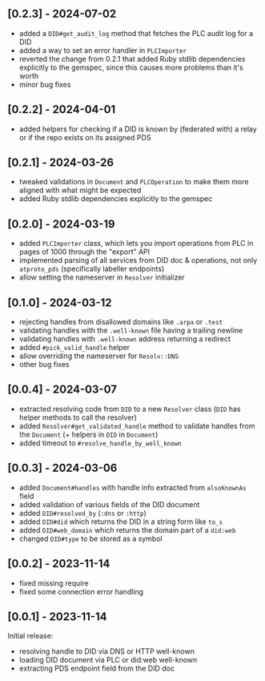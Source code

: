 ## [0.2.3] - 2024-07-02

- added a `DID#get_audit_log` method that fetches the PLC audit log for a DID
- added a way to set an error handler in `PLCImporter`
- reverted the change from 0.2.1 that added Ruby stdlib dependencies explicitly to the gemspec, since this causes more problems than it's worth
- minor bug fixes

## [0.2.2] - 2024-04-01

- added helpers for checking if a DID is known by (federated with) a relay or if the repo exists on its assigned PDS

## [0.2.1] - 2024-03-26

- tweaked validations in `Document` and `PLCOperation` to make them more aligned with what might be expected
- added Ruby stdlib dependencies explicitly to the gemspec

## [0.2.0] - 2024-03-19

- added `PLCImporter` class, which lets you import operations from PLC in pages of 1000 through the "export" API
- implemented parsing of all services from DID doc & operations, not only `atproto_pds` (specifically labeller endpoints)
- allow setting the nameserver in `Resolver` initializer

## [0.1.0] - 2024-03-12

- rejecting handles from disallowed domains like `.arpa` or `.test`
- validating handles with the `.well-known` file having a trailing newline
- validating handles with `.well-known` address returning a redirect
- added `#pick_valid_handle` helper
- allow overriding the nameserver for `Resolv::DNS`
- other bug fixes

## [0.0.4] - 2024-03-07

- extracted resolving code from `DID` to a new `Resolver` class (`DID` has helper methods to call the resolver)
- added `Resolver#get_validated_handle` method to validate handles from the `Document` (+ helpers in `DID` in `Document`)
- added timeout to `#resolve_handle_by_well_known`

## [0.0.3] - 2024-03-06

- added `Document#handles` with handle info extracted from `alsoKnownAs` field
- added validation of various fields of the DID document
- added `DID#resolved_by` (`:dns` or `:http`)
- added `DID#did` which returns the DID in a string form like `to_s`
- added `DID#web_domain` which returns the domain part of a `did:web`
- changed `DID#type` to be stored as a symbol

## [0.0.2] - 2023-11-14

- fixed missing require
- fixed some connection error handling

## [0.0.1] - 2023-11-14

Initial release:

- resolving handle to DID via DNS or HTTP well-known
- loading DID document via PLC or did:web well-known
- extracting PDS endpoint field from the DID doc
